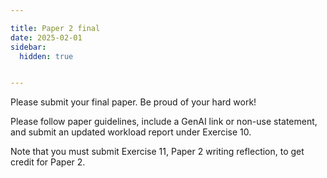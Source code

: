 ```yaml
---

title: Paper 2 final
date: 2025-02-01
sidebar:
  hidden: true


---
```


Please submit your final paper. Be proud of your hard work!

Please follow paper guidelines, include a GenAI link or non-use statement, and submit an updated workload report under Exercise 10.

Note that you must submit Exercise 11, Paper 2 writing reflection, to get credit for Paper 2.
